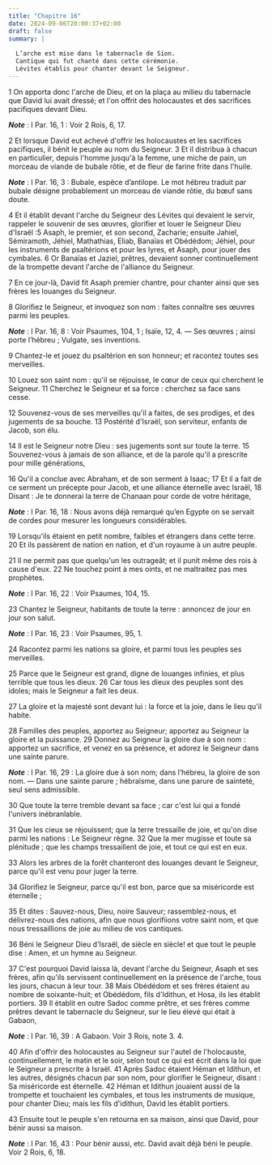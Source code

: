 ```yaml
---
title: "Chapitre 16"
date: 2024-09-06T20:00:37+02:00
draft: false
summary: |
  
  L’arche est mise dans le tabernacle de Sion.
  Cantique qui fut chanté dans cette cérémonie.
  Lévites établis pour chanter devant le Seigneur.
---
```



1 On apporta donc l'arche de Dieu, et on la plaça au milieu du tabernacle que David lui avait dressé; et l'on offrit des holocaustes et des sacrifices pacifiques devant Dieu.

***Note*** :  I Par. 16, 1 : Voir 2 Rois, 6, 17.

2 Et lorsque David eut achevé d'offrir les holocaustes et les sacrifices pacifiques, il bénit le peuple au nom du Seigneur. 3 Et il distribua à chacun en particulier, depuis l'homme jusqu'à la femme, une miche de pain, un morceau de viande de bubale rôtie, et de fleur de farine frite dans l'huile.

***Note*** :  I Par. 16, 3 : Bubale, espèce d’antilope. Le mot hébreu traduit par bubale désigne probablement un morceau de viande rôtie, du bœuf sans doute.


4 Et il établit devant l'arche du Seigneur des Lévites qui devaient le servir, rappeler le souvenir de ses œuvres, glorifier et louer le Seigneur Dieu d'Israël :5 Asaph, le premier, et son second, Zacharie; ensuite Jahiel, Sémiramoth, Jéhiel, Mathathias, Eliab, Banaïas et Obédédom; Jéhiel, pour les instruments de psaltérions et pour les lyres, et Asaph, pour jouer des cymbales. 6 Or Banaïas et Jaziel, prêtres, devaient sonner continuellement de la trompette devant l'arche de l'alliance du Seigneur.


7 En ce jour-là, David fit Asaph premier chantre, pour chanter ainsi que ses frères les louanges du Seigneur.


8 Glorifiez le Seigneur, et invoquez son nom : faites connaître ses œuvres parmi les peuples.

***Note*** :  I Par. 16, 8 : Voir Psaumes, 104, 1 ; Isaïe, 12, 4. ― Ses œuvres ; ainsi porte l’hébreu ; Vulgate, ses inventions.

9 Chantez-le et jouez du psaltérion en son honneur; et racontez toutes ses merveilles.


10 Louez son saint nom : qu'il se réjouisse, le cœur de ceux qui cherchent le Seigneur. 11 Cherchez le Seigneur et sa force : cherchez sa face sans cesse.


12 Souvenez-vous de ses merveilles qu'il a faites, de ses prodiges, et des jugements de sa bouche. 13 Postérité d'Israël, son serviteur, enfants de Jacob, son élu.


14 Il est le Seigneur notre Dieu : ses jugements sont sur toute la terre. 15 Souvenez-vous à jamais de son alliance, et de la parole qu'il a prescrite pour mille générations,


16 Qu'il a conclue avec Abraham, et de son serment à Isaac; 17 Et il a fait de ce serment un précepte pour Jacob, et une alliance éternelle avec Israël, 18 Disant : Je te donnerai la terre de Chanaan pour corde de votre héritage,

***Note*** :  I Par. 16, 18 : Nous avons déjà remarqué qu’en Egypte on se servait de cordes pour mesurer les longueurs considérables.


19 Lorsqu'ils étaient en petit nombre, faibles et étrangers dans cette terre. 20 Et ils passèrent de nation en nation, et d'un royaume à un autre peuple.


21 Il ne permit pas que quelqu'un les outrageât; et il punit même des rois à cause d'eux. 22 Ne touchez point à mes oints, et ne maltraitez pas mes prophètes.

***Note*** :  I Par. 16, 22 : Voir Psaumes, 104, 15.


23 Chantez le Seigneur, habitants de toute la terre : annoncez de jour en jour son salut.

***Note*** :  I Par. 16, 23 : Voir Psaumes, 95, 1.

24 Racontez parmi les nations sa gloire, et parmi tous les peuples ses merveilles.


25 Parce que le Seigneur est grand, digne de louanges infinies, et plus terrible que tous les dieux. 26 Car tous les dieux des peuples sont des idoles; mais le Seigneur a fait les deux.


27 La gloire et la majesté sont devant lui : la force et la joie, dans le lieu qu'il habite.


28 Familles des peuples, apportez au Seigneur; apportez au Seigneur la gloire et la puissance. 29 Donnez au Seigneur la gloire due à son nom : apportez un sacrifice, et venez en sa présence, et adorez le Seigneur dans une sainte parure.

***Note*** :  I Par. 16, 29 : La gloire due à son nom; dans l’hébreu, la gloire de son nom. ― Dans une sainte parure ; hébraïsme, dans une parure de sainteté, seul sens admissible.


30 Que toute la terre tremble devant sa face ; car c'est lui qui a fondé l'univers inébranlable.


31 Que les cieux se réjouissent; que la terre tressaille de joie, et qu'on dise parmi les nations : Le Seigneur règne. 32 Que la mer mugisse et toute sa plénitude ; que les champs tressaillent de joie, et tout ce qui est en eux.


33 Alors les arbres de la forêt chanteront des louanges devant le Seigneur, parce qu'il est venu pour juger la terre.


34 Glorifiez le Seigneur, parce qu'il est bon, parce que sa miséricorde est éternelle ;


35 Et dites : Sauvez-nous, Dieu, noire Sauveur; rassemblez-nous, et délivrez-nous des nations, afin que nous glorifiions votre saint nom, et que nous tressaillions de joie au milieu de vos cantiques.


36 Béni le Seigneur Dieu d'Israël, de siècle en siècle! et que tout le peuple dise : Amen, et un hymne au Seigneur.


37 C'est pourquoi David laissa là, devant l'arche du Seigneur, Asaph et ses frères, afin qu'ils servissent continuellement en la présence de l'arche, tous les jours, chacun à leur tour. 38 Mais Obédédom et ses frères étaient au nombre de soixante-huit; et Obédédom, fils d'Idithun, et Hosa, ils les établit portiers. 39 Il établit en outre Sadoc comme prêtre, et ses frères comme prêtres devant le tabernacle du Seigneur, sur le lieu élevé qui était à Gabaon,

***Note*** :  I Par. 16, 39 : A Gabaon. Voir 3 Rois, note 3. 4.

40 Afin d'offrir des holocaustes au Seigneur sur l'autel de l'holocauste, continuellement, le matin et le soir, selon tout ce qui est écrit dans la loi que le Seigneur a prescrite à Israël. 41 Après Sadoc étaient Héman et Idithun, et les autres, désignés chacun par son nom, pour glorifier le Seigneur, disant : Sa miséricorde est éternelle. 42 Héman et Idithun jouaient aussi de la trompette et touchaient les cymbales, et tous les instruments de musique, pour chanter Dieu; mais les fils d'idithun, David les établit portiers.


43 Ensuite tout le peuple s'en retourna en sa maison, ainsi que David, pour bénir aussi sa maison.

***Note*** :  I Par. 16, 43 : Pour bénir aussi, etc. David avait déjà béni le peuple. Voir 2 Rois, 6, 18.

